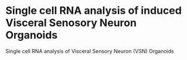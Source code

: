 # Single cell RNA analysis of induced Visceral Senosory Neuron Organoids
Single cell RNA analysis of Visceral Sensory Neuron (VSN) Organoids
